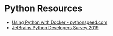 # Python Resources

* [Using Python with Docker - pythonspeed.com](https://pythonspeed.com/docker/)
* [JetBrains Python Developers Survey 2019](https://www.jetbrains.com/lp/python-developers-survey-2019/)
